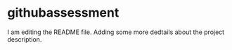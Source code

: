 # githubassessment
I am editing the README file. Adding some more dedtails about the project description.
